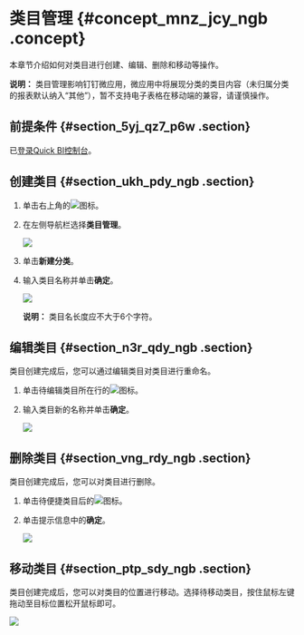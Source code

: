 # 类目管理 {#concept_mnz_jcy_ngb .concept}

本章节介绍如何对类目进行创建、编辑、删除和移动等操作。

**说明：** 类目管理影响钉钉微应用，微应用中将展现分类的类目内容（未归属分类的报表默认纳入“其他”），暂不支持电子表格在移动端的兼容，请谨慎操作。

## 前提条件 {#section_5yj_qz7_p6w .section}

已[登录Quick BI控制台](https://account.aliyun.com/login/mixlogin.htm?)。

## 创建类目 {#section_ukh_pdy_ngb .section}

1.  单击右上角的![](http://static-aliyun-doc.oss-cn-hangzhou.aliyuncs.com/assets/img/117412/156802488158693_zh-CN.png)图标。
2.  在左侧导航栏选择**类目管理**。

    ![](http://static-aliyun-doc.oss-cn-hangzhou.aliyuncs.com/assets/img/117412/156802488137916_zh-CN.png)

3.  单击**新建分类**。
4.  输入类目名称并单击**确定**。

    ![](http://static-aliyun-doc.oss-cn-hangzhou.aliyuncs.com/assets/img/117412/156802488137917_zh-CN.png)

    **说明：** 类目名长度应不大于6个字符。


## 编辑类目 {#section_n3r_qdy_ngb .section}

类目创建完成后，您可以通过编辑类目对类目进行重命名。

1.  单击待编辑类目所在行的![](http://static-aliyun-doc.oss-cn-hangzhou.aliyuncs.com/assets/img/117412/156802488158695_zh-CN.png)图标。
2.  输入类目新的名称并单击**确定**。

    ![](http://static-aliyun-doc.oss-cn-hangzhou.aliyuncs.com/assets/img/117412/156802488137922_zh-CN.png)


## 删除类目 {#section_vng_rdy_ngb .section}

类目创建完成后，您可以对类目进行删除。

1.  单击待便捷类目后的![](http://static-aliyun-doc.oss-cn-hangzhou.aliyuncs.com/assets/img/117412/156802488158696_zh-CN.png)图标。
2.  单击提示信息中的**确定**。

    ![](http://static-aliyun-doc.oss-cn-hangzhou.aliyuncs.com/assets/img/117412/156802488137925_zh-CN.png)


## 移动类目 {#section_ptp_sdy_ngb .section}

类目创建完成后，您可以对类目的位置进行移动。选择待移动类目，按住鼠标左键拖动至目标位置松开鼠标即可。

![](http://static-aliyun-doc.oss-cn-hangzhou.aliyuncs.com/assets/img/117412/156802488137926_zh-CN.png)

